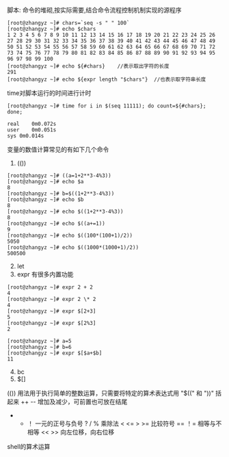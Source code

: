 脚本: 命令的堆砌,按实际需要,结合命令流程控制机制实现的源程序

```shell
[root@zhangyz ~]# chars=`seq -s " " 100`
[root@zhangyz ~]# echo $chars
1 2 3 4 5 6 7 8 9 10 11 12 13 14 15 16 17 18 19 20 21 22 23 24 25 26 27 28 29 30 31 32 33 34 35 36 37 38 39 40 41 42 43 44 45 46 47 48 49 50 51 52 53 54 55 56 57 58 59 60 61 62 63 64 65 66 67 68 69 70 71 72 73 74 75 76 77 78 79 80 81 82 83 84 85 86 87 88 89 90 91 92 93 94 95 96 97 98 99 100
[root@zhangyz ~]# echo ${#chars}    //表示取出字符的长度
291
[root@zhangyz ~]# echo ${expr length "$chars"}	//也表示取字符串长度
```

time对脚本运行的时间进行计时
```
[root@zhangyz ~]# time for i in $(seq 11111); do count=${#chars}; done;

real	0m0.072s
user	0m0.051s
sys	0m0.014s
```

变量的数值计算常见的有如下几个命令
1) (())  
```shell
[root@zhangyz ~]# ((a=1+2**3-4%3))
[root@zhangyz ~]# echo $a
8
[root@zhangyz ~]# b=$((1+2**3-4%3))
[root@zhangyz ~]# echo $b
8
[root@zhangyz ~]# echo $((1+2**3-4%3))
8
[root@zhangyz ~]# echo $((a+=1))
9
[root@zhangyz ~]# echo $((100*(100+1)/2))
5050
[root@zhangyz ~]# echo $((1000*(1000+1)/2))
500500
```
2) let   
3) expr 有很多内置功能
```shell
[root@zhangyz ~]# expr 2 + 2
4
[root@zhangyz ~]# expr 2 \* 2
4
[root@zhangyz ~]# expr $[2+3]
5
[root@zhangyz ~]# expr $[2%3]
2	
```
```shell
[root@zhangyz ~]# a=5
[root@zhangyz ~]# b=6
[root@zhangyz ~]# expr $[$a+$b]
11
```

4) bc   
5) $[]



(()) 用法用于执行简单的整数运算，只需要将特定的算术表达式用 "$((" 和 "))" 括起来
++ --                   增加及减少，可前置也可放在结尾
+ - ！                   一元的正号与负号
? / %                   乘除法
< <= > >=          比较符号
== ！=               相等与不相等
<< >>               向左位移，向右位移


shell的算术运算

